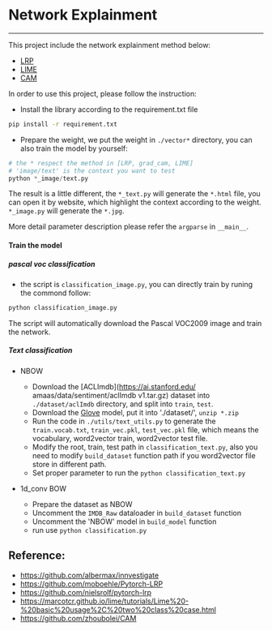 # Network Explainment
---

This project include the network explainment method below:

- [LRP](https://arxiv.org/abs/1903.07317)
- [LIME](https://arxiv.org/abs/1602.04938)
- [CAM](http://arxiv.org/pdf/1512.04150.pdf)


In order to use this project, please follow the instruction:

- Install the library according to the requirement.txt file

```sh
pip install -r requirement.txt
```

- Prepare the weight, we put the weight in `./vector*` directory, you can also train the model by yourself:

```python
# the * respect the method in [LRP, grad_cam, LIME]
# 'image/text' is the context you want to test
python *_image/text.py 
```
The result is a little different, the `*_text.py` will generate the `*.html` file, you can open it by website, which highlight the context according to the weight. `*_image.py` will generate the `*.jpg`.

More detail parameter description please refer the `argparse` in `__main__`.


#### Train the model
##### pascal voc classification
- the script is `classification_image.py`, you can directly train by runing the commond follow:
```sh
python classification_image.py
```
The script will automatically download the Pascal VOC2009 image and train the network.

##### Text classification
- NBOW
	- Download the [ACLImdb](https://ai.stanford.edu/ amaas/data/sentiment/aclImdb v1.tar.gz) dataset into `./dataset/aclImdb` directory, and split into `train`, `test`.
	- Download the [Glove](http://nlp.stanford.edu/data/glove.840B.300d.zip) model, put it into './dataset/', `unzip *.zip`
	- Run the code in `./utils/text_utils.py` to generate the `train.vocab.txt`, `train_vec.pkl`, `test_vec.pkl` file, which means the vocabulary, word2vector train, word2vector test file.
	- Modify the root, train, test path in `classification_text.py`, also you need to modify `build_dataset` function path if you word2vector file store in different path.
	- Set proper parameter to run the `python classification_text.py`

- 1d_conv BOW
	- Prepare the dataset as NBOW
	- Uncomment the `IMDB_Raw` dataloader in `build_dataset` function
	- Uncomment the 'NBOW' model in `build_model` function
	- run use `python classification.py`

 
## Reference:
- https://github.com/albermax/innvestigate
- https://github.com/moboehle/Pytorch-LRP
- https://github.com/nielsrolf/pytorch-lrp
- https://marcotcr.github.io/lime/tutorials/Lime%20-%20basic%20usage%2C%20two%20class%20case.html
- https://github.com/zhoubolei/CAM


